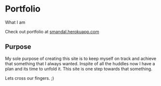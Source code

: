 # Portfolio
What I am

Check out portfolio at [smandal.herokuapp.com](https://smandal.herokuapp.com/)

## Purpose 
My sole purpose of creating this site is to keep myself on track and achieve that something that I always wanted. Inspite of all the huddles now I have a plan and its time to unfold it. This site is one step towards that something.

Lets cross our fingers. ;)
